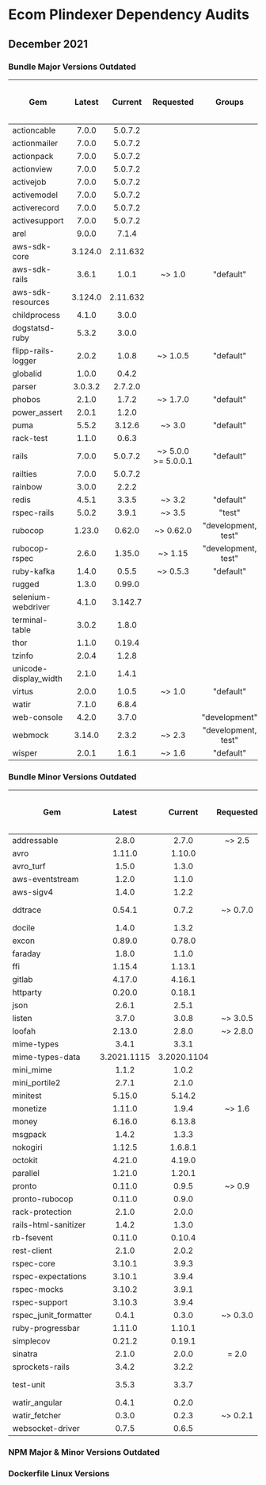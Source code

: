 # Ecom Plindexer Dependency Audits

## December 2021

### Bundle Major Versions Outdated
| Gem | Latest | Current |  Requested | Groups | Older than 1 year
|---|:----------:|:-------:|:-------:|:-------:|:-------:|
| actioncable | 7.0.0|  5.0.7.2|
| actionmailer | 7.0.0|  5.0.7.2|
| actionpack | 7.0.0|  5.0.7.2|
| actionview | 7.0.0|  5.0.7.2|
| activejob | 7.0.0|  5.0.7.2|
| activemodel | 7.0.0|  5.0.7.2|
| activerecord | 7.0.0|  5.0.7.2|
| activesupport | 7.0.0|  5.0.7.2|
| arel | 9.0.0|  7.1.4|
| aws-sdk-core | 3.124.0|  2.11.632|
| aws-sdk-rails | 3.6.1|  1.0.1|  ~> 1.0|  "default"
| aws-sdk-resources | 3.124.0|  2.11.632|
| childprocess | 4.1.0|  3.0.0|
| dogstatsd-ruby | 5.3.2|  3.0.0|
| flipp-rails-logger | 2.0.2|  1.0.8|  ~> 1.0.5|  "default"
| globalid | 1.0.0|  0.4.2|
| parser | 3.0.3.2|  2.7.2.0|
| phobos | 2.1.0|  1.7.2|  ~> 1.7.0|  "default"
| power_assert | 2.0.1|  1.2.0|
| puma | 5.5.2|  3.12.6|  ~> 3.0|  "default"
| rack-test | 1.1.0|  0.6.3|
| rails | 7.0.0|  5.0.7.2|  ~> 5.0.0 >= 5.0.0.1|  "default"|
| railties | 7.0.0|  5.0.7.2|
| rainbow | 3.0.0|  2.2.2|
| redis | 4.5.1|  3.3.5|  ~> 3.2|  "default"
| rspec-rails | 5.0.2|  3.9.1|  ~> 3.5|  "test"
| rubocop | 1.23.0|  0.62.0|  ~> 0.62.0|  "development, test"|
| rubocop-rspec | 2.6.0|  1.35.0|  ~> 1.15|  "development, test"|
| ruby-kafka | 1.4.0|  0.5.5|  ~> 0.5.3|  "default"
| rugged | 1.3.0|  0.99.0|
| selenium-webdriver | 4.1.0|  3.142.7|
| terminal-table | 3.0.2|  1.8.0|
| thor | 1.1.0|  0.19.4|
| tzinfo | 2.0.4|  1.2.8|
| unicode-display_width | 2.1.0|  1.4.1|
| virtus | 2.0.0|  1.0.5|  ~> 1.0|  "default"
| watir | 7.1.0|  6.8.4|
| web-console | 4.2.0|  3.7.0|  |"development"
| webmock | 3.14.0|  2.3.2|  ~> 2.3|  "development, test"|
| wisper | 2.0.1|  1.6.1|  ~> 1.6|  "default"


### Bundle Minor Versions Outdated 
| Gem | Latest | Current |  Requested | Groups | Older than 1 year
|---|:----------:|:-------:|:-------:|:-------:|:-------:|
| addressable | 2.8.0|  2.7.0|  ~> 2.5|  "default"
| avro | 1.11.0|  1.10.0|
| avro_turf | 1.5.0|  1.3.0|  | "default"|
| aws-eventstream | 1.2.0|  1.1.0|
| aws-sigv4 | 1.4.0|  1.2.2|
| ddtrace | 0.54.1|  0.7.2|  ~> 0.7.0|  "production, staging"|
| docile | 1.4.0|  1.3.2|
| excon | 0.89.0|  0.78.0|
| faraday | 1.8.0|  1.1.0|
| ffi | 1.15.4|  1.13.1|
| gitlab | 4.17.0|  4.16.1|
| httparty | 0.20.0|  0.18.1|
| json | 2.6.1|  2.5.1|
| listen | 3.7.0|  3.0.8|  ~> 3.0.5|  "development"
| loofah | 2.13.0|  2.8.0|  ~> 2.8.0|  "default"
| mime-types | 3.4.1|  3.3.1|
| mime-types-data | 3.2021.1115|  3.2020.1104|
| mini_mime | 1.1.2|  1.0.2|
| mini_portile2 | 2.7.1|  2.1.0|
| minitest | 5.15.0|  5.14.2|
| monetize | 1.11.0|  1.9.4|  ~> 1.6|  "default"
| money | 6.16.0|  6.13.8|
| msgpack | 1.4.2|  1.3.3|
| nokogiri | 1.12.5|  1.6.8.1|
| octokit | 4.21.0|  4.19.0|
| parallel | 1.21.0|  1.20.1|
| pronto | 0.11.0|  0.9.5|  ~> 0.9|  "test"
| pronto-rubocop | 0.11.0|  0.9.0|  |"test"
| rack-protection | 2.1.0|  2.0.0|
| rails-html-sanitizer | 1.4.2|  1.3.0|
| rb-fsevent | 0.11.0|  0.10.4|
| rest-client | 2.1.0|  2.0.2|
| rspec-core | 3.10.1|  3.9.3|
| rspec-expectations | 3.10.1|  3.9.4|
| rspec-mocks | 3.10.2|  3.9.1|
| rspec-support | 3.10.3|  3.9.4|
| rspec_junit_formatter | 0.4.1|  0.3.0|  ~> 0.3.0|  "test"
| ruby-progressbar | 1.11.0|  1.10.1|
| simplecov | 0.21.2|  0.19.1|  |"test"|
| sinatra | 2.1.0|  2.0.0|  = 2.0|  "test"
| sprockets-rails | 3.4.2|  3.2.2|
| test-unit | 3.5.3|  3.3.7|  | "development, test"
| watir_angular | 0.4.1|  0.2.0|  |"default"
| watir_fetcher | 0.3.0|  0.2.3|  ~> 0.2.1|  "default"
| websocket-driver | 0.7.5|  0.6.5|

### NPM Major & Minor Versions Outdated
  
  
  
### Dockerfile Linux Versions
  
  
  
